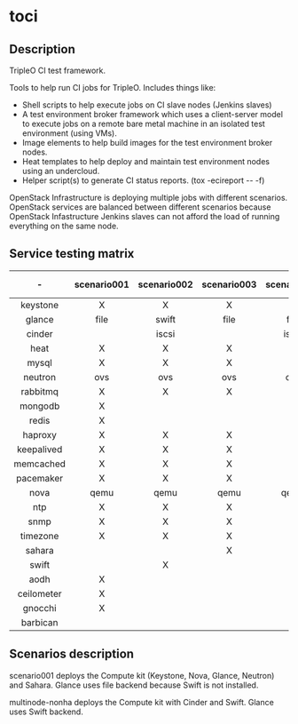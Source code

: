 toci
====

Description
-----------

TripleO CI test framework.

Tools to help run CI jobs for TripleO. Includes things like:
* Shell scripts to help execute jobs on CI slave nodes (Jenkins slaves)
* A test environment broker framework which uses a client-server
  model to execute jobs on a remote bare metal machine in an isolated
  test environment (using VMs).
* Image elements to help build images for the test environment
  broker nodes.
* Heat templates to help deploy and maintain test environment nodes
  using an undercloud.
* Helper script(s) to generate CI status reports. (tox -ecireport -- -f)


OpenStack Infrastructure is deploying multiple jobs with different scenarios.
OpenStack services are balanced between different scenarios because OpenStack
Infastructure Jenkins slaves can not afford the load of running everything on
the same node.

Service testing matrix
----------------------

|        -       | scenario001 | scenario002 | scenario003 | scenario004 |multinode-nonha |
|:--------------:|:-----------:|:-----------:|:-----------:|:-----------:|---------------:|
| keystone       |      X      |      X      |      X      |      X      |       X        |
| glance         |    file     |    swift    |    file     |    file     |     swift      |
| cinder         |             |    iscsi    |             |    iscsi    |     iscsi      |
| heat           |      X      |      X      |      X      |             |       X        |
| mysql          |      X      |      X      |      X      |      X      |       X        |
| neutron        |     ovs     |     ovs     |     ovs     |     ovs     |       X        |
| rabbitmq       |      X      |      X      |      X      |      X      |       X        |
| mongodb        |      X      |             |             |             |                |
| redis          |      X      |             |             |             |                |
| haproxy        |      X      |      X      |      X      |      X      |       X        |
| keepalived     |      X      |      X      |      X      |      X      |       X        |
| memcached      |      X      |      X      |      X      |      X      |       X        |
| pacemaker      |      X      |      X      |      X      |      X      |       X        |
| nova           |     qemu    |     qemu    |     qemu    |     qemu    |       X        |
| ntp            |      X      |      X      |      X      |      X      |       X        |
| snmp           |      X      |      X      |      X      |      X      |       X        |
| timezone       |      X      |      X      |      X      |      X      |       X        |
| sahara         |             |             |      X      |             |                |
| swift          |             |      X      |             |             |       X        |
| aodh           |      X      |             |             |             |                |
| ceilometer     |      X      |             |             |             |                |
| gnocchi        |      X      |             |             |             |                |
| barbican       |             |             |             |      X      |                |



Scenarios description
---------------------

scenario001 deploys the Compute kit (Keystone, Nova, Glance, Neutron) and
Sahara. Glance uses file backend because Swift is not installed.

multinode-nonha deploys the Compute kit with Cinder and Swift. Glance uses Swift
backend.
